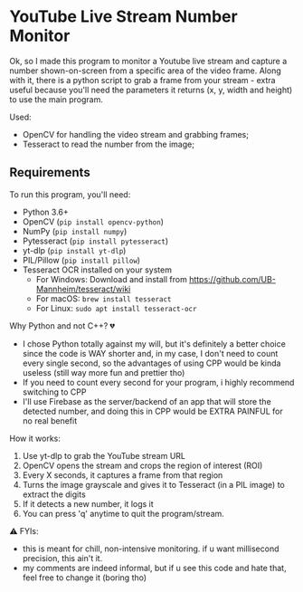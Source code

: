 # YouTube Live Stream Number Monitor

Ok, so I made this program to monitor a Youtube live stream and capture a number shown-on-screen from a specific area of the video frame.
Along with it, there is a python script to grab a frame from your stream - extra useful because you'll need the parameters it returns (x, y, width and height) to use the main program.

Used:
- OpenCV for handling the video stream and grabbing frames;
- Tesseract to read the number from the image;

## Requirements
To run this program, you'll need:
- Python 3.6+
- OpenCV (`pip install opencv-python`)
- NumPy (`pip install numpy`)
- Pytesseract (`pip install pytesseract`)
- yt-dlp (`pip install yt-dlp`)
- PIL/Pillow (`pip install pillow`)
- Tesseract OCR installed on your system
  - For Windows: Download and install from https://github.com/UB-Mannheim/tesseract/wiki
  - For macOS: `brew install tesseract`
  - For Linux: `sudo apt install tesseract-ocr`
  
Why Python and not C++? 💔
- I chose Python totally against my will, but it's definitely a better choice since the code is WAY shorter and, in my case, I don't need to count every single second, so the advantages of using CPP would be kinda useless (still way more fun and prettier tho)
- If you need to count every second for your program, i highly recommend switching to CPP
- I'll use Firebase as the server/backend of an app that will store the detected number, and doing this in CPP would be EXTRA PAINFUL for no real benefit

How it works:
1. Use yt-dlp to grab the YouTube stream URL
2. OpenCV opens the stream and crops the region of interest (ROI)
3. Every X seconds, it captures a frame from that region
4. Turns the image grayscale and gives it to Tesseract (in a PIL image) to extract the digits
5. If it detects a new number, it logs it
6. You can press 'q' anytime to quit the program/stream.

⚠️ FYIs:
- this is meant for chill, non-intensive monitoring. if u want millisecond precision, this ain't it.
- my comments are indeed informal, but if u see this code and hate that, feel free to change it (boring tho)